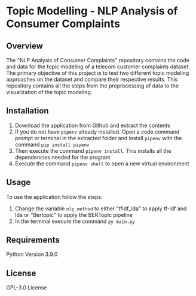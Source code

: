 # Topic Modelling - NLP Analysis of Consumer Complaints

## Overview
The "NLP Analysis of Consumer Complaints" repository contains the code and data for the topic modeling of a telecom customer complaints dataset. The primary objective of this project is to test two different topic modeling approaches on the dataset and compare their respective results. This repository contains all the steps from the preprocessing of data to the visualization of the topic modeling.

## Installation
1. Download the application from Github and extract the contents
2. If you do not have `pipenv` already installed. Open a code command prompt or terminal in the extracted folder and install `pipenv` with the command `pip install pipenv`
3. Then execute the command `pipenv install`. This installs all the dependencies needed for the program
4. Execute the command `pipenv shell` to open a new virtual environment

## Usage
To use the application follow the steps:
1. Change the variable `nlp_method` to either "tfidf_lda" to apply tf-idf and lda or "Bertopic" to apply the BERTopic pipeline
2. In the terminal execute the command `py main.py`
   
## Requirements
Python Version 3.9.0

## License
GPL-3.0 License
